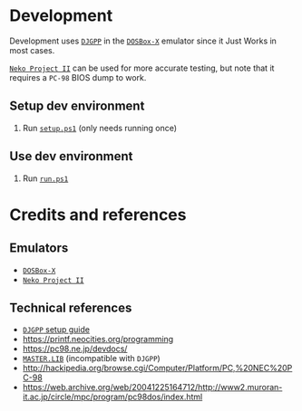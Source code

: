# Development

Development uses [`DJGPP`](https://www.delorie.com/djgpp/) in the [`DOSBox-X`](https://dosbox-x.com/) emulator since it Just Works in most cases.

[`Neko Project II`](https://www.yui.ne.jp/np2/) can be used for more accurate testing, but note that it requires a `PC-98` BIOS dump to work.


## Setup dev environment

1. Run [`setup.ps1`](setup.ps1) (only needs running once)


## Use dev environment

1. Run [`run.ps1`](run.ps1)


# Credits and references

## Emulators

* [`DOSBox-X`](https://dosbox-x.com/)
* [`Neko Project II`](https://www.yui.ne.jp/np2/)

## Technical references

* [`DJGPP` setup guide](https://www.target-earth.net/wiki/doku.php?id=blog:pc98_devtools)
* https://printf.neocities.org/programming
* https://pc98.ne.jp/devdocs/
* [`MASTER.LIB`](https://www.koizuka.jp/~koizuka/master.lib/) (incompatible with `DJGPP`)
* http://hackipedia.org/browse.cgi/Computer/Platform/PC,%20NEC%20PC-98
* https://web.archive.org/web/20041225164712/http://www2.muroran-it.ac.jp/circle/mpc/program/pc98dos/index.html
